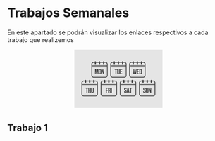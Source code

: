 # **Trabajos Semanales**

En este apartado se podrán visualizar los enlaces respectivos a cada trabajo que realizemos 

<p align="center">
    <img src="../imgs/semana.jpg" width="200">
</p>


## **Trabajo 1** 

